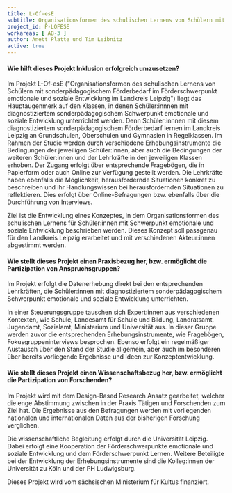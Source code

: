 ```yaml
---
title: L-Of-esE
subtitle: Organisationsformen des schulischen Lernens von Schülern mit sonderpädagogischem Förderbedarf im Förderschwerpunkt emotionale und soziale Entwicklung im Landkreis Leipzig
project_id: P-LOFESE
workareas: [ AB-3 ]
author: Anett Platte und Tim Leibnitz
active: true
---
```

#### Wie hilft dieses Projekt Inklusion erfolgreich umzusetzen?

Im Projekt L-Of-esE ("Organisationsformen des schulischen Lernens von Schülern mit sonderpädagogischem Förderbedarf im Förderschwerpunkt emotionale und soziale Entwicklung im Landkreis Leipzig") liegt das Hauptaugenmerk auf den Klassen, in denen Schüler:innnen mit diagnostiziertem sonderpädagogischem Schwerpunkt emotionale und soziale Entwicklung unterrichtet werden. Denn Schüler:innnen mit diesem diagnostiziertem sonderpädagogischem Förderbedarf lernen im Landkreis Leipzig an Grundschulen, Oberschulen und Gymnasien in Regelklassen. Im Rahmen der Studie werden durch verschiedene Erhebungsinstrumente die Bedingungen der jeweiligen Schüler:innen, aber auch die Bedingungen der weiteren Schüler:innen und der Lehrkräfte in den jeweiligen Klassen erhoben. Der Zugang erfolgt über entsprechende Fragebögen, die in Papierform oder auch Online zur Verfügung gestellt werden. Die Lehrkräfte haben ebenfalls die Möglichkeit, herausfordernde Situationen konkret zu beschreiben und ihr Handlungswissen bei herausfordernden Situationen zu reflektieren. Dies erfolgt über Online-Befragungen bzw. ebenfalls über die Durchführung von Interviews.

Ziel ist die Entwicklung eines Konzeptes, in dem Organisationsformen des schulischen Lernens für Schüler:innen mit Schwerpunkt emotionale und soziale Entwicklung beschrieben werden. Dieses Konzept soll passgenau für den Landkreis Leipzig erarbeitet und mit verschiedenen Akteur:innen abgestimmt werden.

#### Wie stellt dieses Projekt einen Praxisbezug her, bzw. ermöglicht die Partizipation von Anspruchsgruppen?

Im Projekt erfolgt die Datenerhebung direkt bei den entsprechenden Lehrkräften, die Schüler:innen mit diagnostiziertem sonderpädagogischem Schwerpunkt emotionale und soziale Entwicklung unterrichten.

In einer Steuerungsgruppe tauschen sich Expert:innen aus verschiedenen Kontexten, wie Schule, Landesamt für Schule und Bildung, Landratsamt, Jugendamt, Sozialamt, Ministerium und Universität aus. In dieser Gruppe werden zuvor die entsprechenden Erhebungsinstrumente, wie Fragebögen, Fokusgruppeninterviews besprochen. Ebenso erfolgt ein regelmäßiger Austausch über den Stand der Studie allgemein, aber auch im besonderen über bereits vorliegende Ergebnisse und Ideen zur Konzeptentwicklung.

#### Wie stellt dieses Projekt einen Wissenschaftsbezug her, bzw. ermöglicht die Partizipation von Forschenden?

Im Projekt wird mit dem Design-Based Research Ansatz gearbeitet, welcher die enge Abstimmung zwischen in der Praxis Tätigen und Forschenden zum Ziel hat. Die Ergebnisse aus den Befragungen werden mit vorliegenden nationalen und internationalen Daten aus der bisherigen Forschung verglichen.

Die wissenschaftliche Begleitung erfolgt durch die Universität Leipzig. Dabei erfolgt eine Kooperation der Förderschwerpunkte emotionale und soziale Entwicklung und dem Förderschwerpunkt Lernen. Weitere Beteiligte bei der Entwicklung der Erhebungsinstrumente sind die Kolleg:innen der Universität zu Köln und der PH Ludwigsburg.

Dieses Projekt wird vom sächsischen Ministerium für Kultus finanziert.

